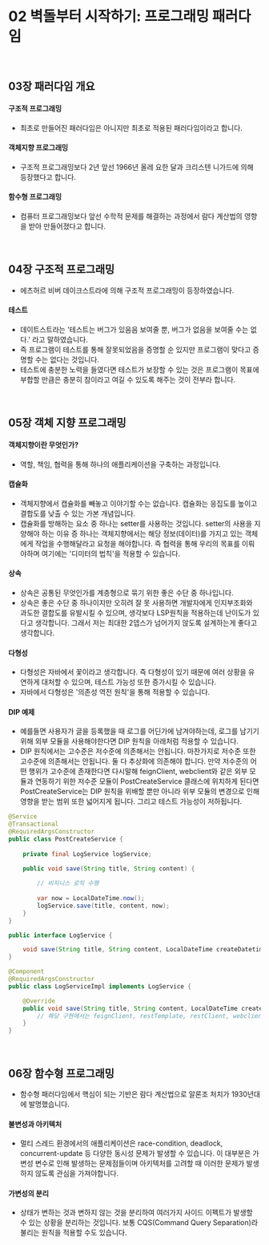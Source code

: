 # 02 벽돌부터 시작하기: 프로그래밍 패러다임

<br>

## 03장 패러다임 개요

#### 구조적 프로그래밍

- 최초로 만들어진 패러다임은 아니지만 최초로 적용된 패러다임이라고 합니다.

#### 객체지향 프로그래밍

- 구조적 프로그래밍보다 2년 앞선 1966년 올레 요한 달과 크리스텐 니가드에 의해 등장했다고 합니다.

#### 함수형 프로그래밍

- 컴퓨터 프로그래밍보다 앞선 수학적 문제를 해결하는 과정에서 람다 계산법의 영향을 받아 만들어졌다고 합니다.

<br>

## 04장 구조적 프로그래밍

- 에츠허르 비버 데이크스트라에 의해 구조적 프로그래밍이 등장하였습니다.

#### 테스트

- 데이트스트라는 '테스트는 버그가 있음음 보여줄 뿐, 버그가 없음을 보여줄 수는 없다.' 라고 말하였습니다.
- 즉 프로그램이 테스트를 통해 잘못되었음을 증명할 순 있지만 프로그램이 맞다고 증명할 수는 없다는 것입니다.
- 테스트에 충분한 노력을 들였다면 테스트가 보장할 수 있는 것은 프로그램이 목표에 부합할 만큼은 충분히 참이라고 여길 수 있도록 해주는 것이 전부라 합니다.

<br>

## 05장 객체 지향 프로그래밍

#### 객체지향이란 무엇인가?

- 역할, 책임, 협력을 통해 하나의 애플리케이션을 구축하는 과정입니다.

#### 캡슐화

- 객체지향에서 캡슐화를 빼놓고 이야기할 수는 없습니다. 캡슐화는 응집도를 높이고 결합도를 낮출 수 있는 가본 개념입니다.
- 캡슐화를 방해하는 요소 중 하나는 setter를 사용하는 것입니다. setter의 사용을 지양해야 하는 이유 증 하나는 객체지향에서는 해당 정보(데이터)를 가지고 있는 객체에게 작업을 수행해달라고 요청을 해야합니다. 즉 협력을 통해 우리의 목표를 이뤄야하며 여기에는 '디미터의 법칙'을 적용할 수 있습니다.

#### 상속

- 상속은 공통된 무엇인가를 계층형으로 묶기 위한 좋은 수단 중 하나입니다.
- 상속은 좋은 수단 중 하나이지만 오히려 잘 못 사용하면 개발자에게 인지부조화와 과도한 결합도를 유발시킬 수 있으며, 생각보다 LSP원칙을 적용하는데 난이도가 있다고 생각합니다. 그래서 저는 최대한 2뎁스가 넘어가지 않도록 설계하는게 좋다고 생각합니다.

#### 다형성

- 다형성은 자바에서 꽃이라고 생각합니다. 즉 다형성이 있기 때문에 여러 상황을 유연하게 대처할 수 있으며, 테스트 가능성 또한 증가시킬 수 있습니다.
- 자바에서 다형성은 '의존성 역전 원칙'을 통해 적용할 수 있습니다.

#### DIP 예제

- 예를들면 사용자가 글을 등록했을 때 로그를 어딘가에 남겨야하는데, 로그를 남기기 위해 외부 모듈을 사용해야한다면 DIP 원칙을 아래처럼 적용할 수 있습니다.
- DIP 원칙에서는 고수준은 저수준에 의존해서는 안됩니다. 마찬가지로 저수준 또한 고수준에 의존해서는 안됩니다. 둘 다 추상화에 의존해야 합니다. 만약 저수준의 어떤 행위가 고수준에 존재한다면 다시말해 feignClient, webclient와 같은 외부 모듈과 연동하기 위한 저수준 모듈이 PostCreateService 클래스에 위치하게 된다면 PostCreateService는 DIP 원칙을 위배할 뿐만 아니라 위부 모듈의 변경으로 인해 영향을 받는 범위 또한 넓어지게 됩니다. 그리고 테스트 가능성이 저하됩니다.

```java
@Service
@Transactional
@RequiredArgsConstructor
public class PostCreateService {
    
    private final LogService logService;
    
    public void save(String title, String content) {

        // 비지니스 로직 수행
        
        var now = LocalDateTime.now();
        logService.save(title, content, now);
    }
}

public interface LogService {

    void save(String title, String content, LocalDateTime createDatetime);
}

@Component
@RequiredArgsConstructor
public class LogServiceImpl implements LogService {

    @Override
    public void save(String title, String content, LocalDateTime createDatetime) {
        // 해당 구현에서는 feignClient, restTemplate, restClient, webclient 중 어떤 것을 사용해도 무방하다.
    }
}
```

<br>

## 06장 함수형 프로그래밍

- 함수형 패러다임에서 핵심이 되는 기반은 람다 계산법으로 알론조 처치가 1930년대에 발명했습니다.

#### 불변성과 아키텍처

- 멀티 스레드 환경에서의 애플리케이션은 race-condition, deadlock, concurrent-update 등 다양한 동시성 문제가 발생할 수 있습니다. 이 대부분은 가변성 변수로 인해 발생하는 문제점들이며 아키텍처를 고려할 때 이러한 문제가 발생하지 않도록 관심을 가져야합니다.

#### 가변성의 분리

- 상태가 변하는 것과 변하지 않는 것을 분리하여 여러가지 사이드 이펙트가 발생할 수 있는 상황을 분리하는 것입니다. 보통 CQS(Command Query Separation)라 불리는 원칙을 적용할 수도 있습니다.


